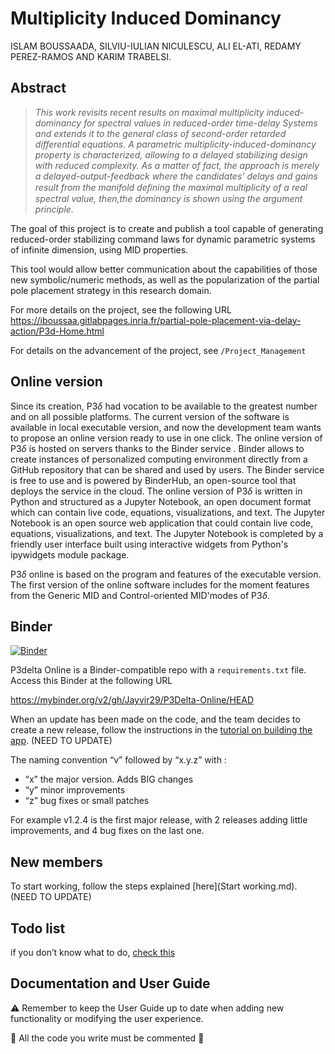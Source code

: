 # Multiplicity Induced Dominancy

ISLAM BOUSSAADA, SILVIU-IULIAN NICULESCU, ALI EL-ATI, REDAMY PEREZ-RAMOS AND KARIM TRABELSI.

## Abstract

> _This work revisits recent results on maximal multiplicity induced-dominancy for spectral values in reduced-order time-delay Systems and extends it to the general class of second-order retarded differential equations. A parametric multiplicity-induced-dominancy property is characterized, allowing to a delayed stabilizing design with reduced complexity. As a matter of fact, the approach is merely a delayed-output-feedback where the candidates’ delays and gains result from the manifold deﬁning the maximal multiplicity of a real spectral value, then,the dominancy is shown using the argument principle._

The goal of this project is to create and publish a tool capable of generating reduced-order stabilizing command laws for dynamic parametric systems of infinite dimension, using MID properties.

This tool would allow better communication about the capabilities of those new symbolic/numeric methods, as well as the popularization of the partial pole placement strategy in this research domain.

For more details on the project, see the following URL https://iboussaa.gitlabpages.inria.fr/partial-pole-placement-via-delay-action/P3d-Home.html

For details on the advancement of the project, see `/Project_Management`

## Online version

Since its creation, P3$\delta$ had vocation to be available to the greatest number and on all possible platforms. The current version of the software is available in local executable version, and now the development team wants to propose an online version ready to use in one click. The online version of P3$\delta$ is hosted on servers thanks to the Binder service . Binder allows to create instances of personalized computing environment directly from a GitHub repository that can be shared and used by users. The Binder service is free to use and is powered by BinderHub, an open-source tool that deploys the service in the cloud. The online version of P3$\delta$ is written in Python and structured as a Jupyter Notebook, an open document format which can contain live code, equations, visualizations, and text. The Jupyter Notebook is an open source web application that could contain live code, equations, visualizations, and text. The Jupyter Notebook is completed by a friendly user interface built using interactive widgets from Python's ipywidgets module package.

P3$\delta$ online is based on the program and features of the executable version. The first version of the online software includes for the moment features from the Generic MID and Control-oriented MID'modes of P3$\delta$.

## Binder

[![Binder](C:\Users\rajja\Desktop\P3delta_Online\badge_logo.svg)](https://mybinder.org/v2/gh/Jayvir29/P3Delta-Online/HEAD)

P3delta Online is a Binder-compatible repo with a `requirements.txt` file. Access this Binder at the following URL

https://mybinder.org/v2/gh/Jayvir29/P3Delta-Online/HEAD

When an update has been made on the code, and the team decides to create a new release, follow the instructions in the [tutorial on building the app](Code\Python\TutoBuild.md). (NEED TO UPDATE)

The naming convention “v” followed by “x.y.z” with :

- “x” the major version. Adds BIG changes 
- “y” minor improvements 
- “z” bug fixes or small patches

For example v1.2.4 is the first major release, with 2 releases adding little improvements, and 4 bug fixes on the last one.

## New members

To start working, follow the steps explained [here](Start working.md). (NEED TO UPDATE)

## Todo list

if you don’t know what to do, [check this](TODO.md)

## Documentation and User Guide

:warning: Remember to keep the User Guide up to date when adding new functionality or modifying the user experience.

:rotating_light: All the code you write must be commented :rotating_light:  


